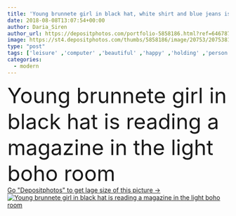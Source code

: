 ```yaml
---
title: 'Young brunnete girl in black hat, white shirt and blue jeans is reading a magazine in the light boho room'
date: 2018-08-08T13:07:54+00:00
author: Daria_Siren
author_url: https://depositphotos.com/portfolio-5858186.html?ref=64678756
image: https://st4.depositphotos.com/thumbs/5858186/image/20753/207538198/api_thumb_450.jpg?forcejpeg=true
type: "post"
tags: ['leisure' ,'computer' ,'beautiful' ,'happy' ,'holding' ,'person' ,'girl' ,'female' ,'sitting' ,'young' ,'smiling' ,'people' ,'morning' ,'cute' ,'breakfast' ,'technology' ,'coffee' ,'childhood' ,'modern' ,'pretty' ,'house' ,'lying' ,'rest' ,'resting' ,'relax' ,'interior' ,'home' ,'woman' ,'communication' ,'device' ,'lifestyle' ,'internet' ,'room' ,'reading' ,'book' ,'learning' ,'education' ,'indoors' ,'online' ,'tablet' ,'living' ,'student' ,'teen' ,'social' ,'sofa' ,'couch' ,'networking' ,'hotel' ,'indian' ]
categories: 
  - modern
---
```

<div aling="center">
            <font size="60"> Young brunnete girl in black hat is reading a magazine in the light boho room</font>   
</div>
<div>
    <a href='https://st4.depositphotos.com/thumbs/5858186/image/20753/207538198/api_thumb_450.jpg?forcejpeg=true?ref=64678756' target=_blank > Go "Depositphotos" to get lage size of this picture ->
        <img href='https://st4.depositphotos.com/thumbs/5858186/image/20753/207538198/api_thumb_450.jpg?forcejpeg=true?ref=64678756' src='https://st4.depositphotos.com/5858186/20753/i/950/depositphotos_207538198-stock-photo-young-brunnete-girl-in-black.jpg?forcejpeg=true' alt='Young brunnete girl in black hat is reading a magazine in the light boho room' >
    </a>
</div>
